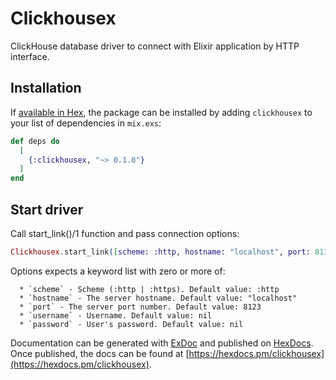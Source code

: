 # Clickhousex

ClickHouse database driver to connect with Elixir application by HTTP interface.

## Installation

If [available in Hex](https://hex.pm/docs/publish), the package can be installed
by adding `clickhousex` to your list of dependencies in `mix.exs`:

```elixir
def deps do
  [
    {:clickhousex, "~> 0.1.0"}
  ]
end
```

## Start driver
Call start_link()/1 function and pass connection options:

```elixir
Clickhousex.start_link([scheme: :http, hostname: "localhost", port: 8132, username: "user", password: "654321"])
```

Options expects a keyword list with zero or more of:

      * `scheme` - Scheme (:http | :https). Default value: :http
      * `hostname` - The server hostname. Default value: "localhost"
      * `port` - The server port number. Default value: 8123
      * `username` - Username. Default value: nil
      * `password` - User's password. Default value: nil

Documentation can be generated with [ExDoc](https://github.com/elixir-lang/ex_doc)
and published on [HexDocs](https://hexdocs.pm). Once published, the docs can
be found at [https://hexdocs.pm/clickhousex](https://hexdocs.pm/clickhousex).
